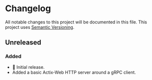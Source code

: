 # Changelog

All notable changes to this project will be documented in this file.
This project uses [Semantic Versioning](https://semver.org/spec/v2.0.0.html).

## Unreleased

### Added

- 🎉 Initial release.
- Added a basic Actix-Web HTTP server around a gRPC client.
